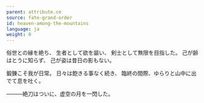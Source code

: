 ```yaml
---
parent: attribute.ce
source: fate-grand-order
id: heaven-among-the-mountains
language: ja
weight: 0
---
```


俗世との縁を絶ち、
生者として欲を謳い、
剣士として無限を目指した。
己が齢はとうに知らず、
己が姿は昔日の影もない。

鍛錬こそ我が日常。
日々は飽きる事なく続き、
臨終の間際、ゆらりと山中に出でて息を吐く。

―――絶刀はついに、虚空の月を一閃した。
